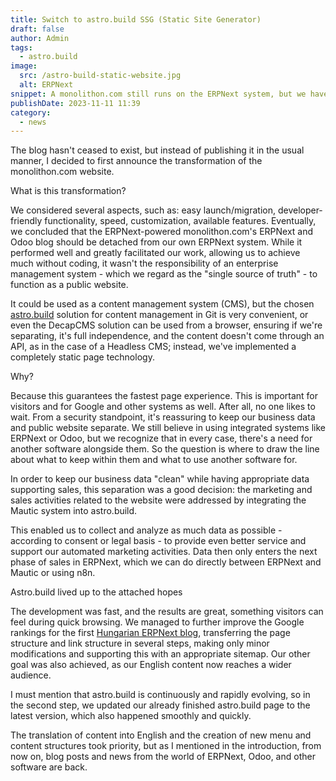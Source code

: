 ```yaml
---
title: Switch to astro.build SSG (Static Site Generator)
draft: false
author: Admin
tags:
  - astro.build
image:
  src: /astro-build-static-website.jpg
  alt: ERPNext
snippet: A monolithon.com still runs on the ERPNext system, but we have separated the public website and now use astro.build for it.
publishDate: 2023-11-11 11:39
category:
  - news
---
```


<p>The blog hasn't ceased to exist, but instead of publishing it in the usual manner, I decided to first announce the transformation of the monolithon.com website.</p>
<p>What is this transformation?</p>
<p>We considered several aspects, such as: easy launch/migration, developer-friendly functionality, speed, customization, available features. Eventually, we concluded that the ERPNext-powered monolithon.com's ERPNext and Odoo blog should be detached from our own ERPNext system. While it performed well and greatly facilitated our work, allowing us to achieve much without coding, it wasn't the responsibility of an enterprise management system - which we regard as the "single source of truth" - to function as a public website.</p>
<p>It could be used as a content management system (CMS), but the chosen <a href="https://www.monolithon.com/static-site-generator">astro.build</a> solution for content management in Git is very convenient, or even the DecapCMS solution can be used from a browser, ensuring if we're separating, it's full independence, and the content doesn't come through an API, as in the case of a Headless CMS; instead, we've implemented a completely static page technology.</p>
<p>Why?</p>
<p>Because this guarantees the fastest page experience. This is important for visitors and for Google and other systems as well. After all, no one likes to wait. From a security standpoint, it's reassuring to keep our business data and public website separate. We still believe in using integrated systems like ERPNext or Odoo, but we recognize that in every case, there's a need for another software alongside them. So the question is where to draw the line about what to keep within them and what to use another software for.</p>
<p>In order to keep our business data "clean" while having appropriate data supporting sales, this separation was a good decision: the marketing and sales activities related to the website were addressed by integrating the Mautic system into astro.build.</p>
<p>This enabled us to collect and analyze as much data as possible - according to consent or legal basis - to provide even better service and support our automated marketing activities. Data then only enters the next phase of sales in ERPNext, which we can do directly between ERPNext and Mautic or using n8n.</p>
<p>Astro.build lived up to the attached hopes</p>
<p>The development was fast, and the results are great, something visitors can feel during quick browsing. We managed to further improve the Google rankings for the first <a href="https://www.monolithon.com/blog">Hungarian ERPNext blog</a>, transferring the page structure and link structure in several steps, making only minor modifications and supporting this with an appropriate sitemap. Our other goal was also achieved, as our English content now reaches a wider audience.</p>
<p>I must mention that astro.build is continuously and rapidly evolving, so in the second step, we updated our already finished astro.build page to the latest version, which also happened smoothly and quickly.</p>
<p>The translation of content into English and the creation of new menu and content structures took priority, but as I mentioned in the introduction, from now on, blog posts and news from the world of ERPNext, Odoo, and other software are back.</p>
</p></p>
